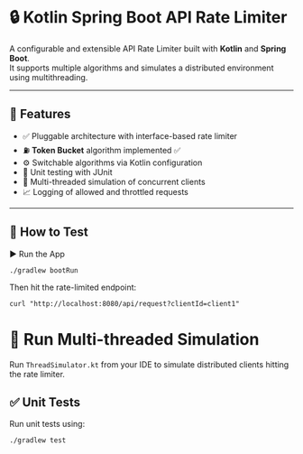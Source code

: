# 🔒 Kotlin Spring Boot API Rate Limiter

A configurable and extensible API Rate Limiter built with **Kotlin** and **Spring Boot**.  
It supports multiple algorithms and simulates a distributed environment using multithreading.

---

## 🚀 Features

- ✅ Pluggable architecture with interface-based rate limiter
- ⛽ **Token Bucket** algorithm implemented  ✅
- ⚙️ Switchable algorithms via Kotlin configuration
- 🧪 Unit testing with JUnit
- 🔁 Multi-threaded simulation of concurrent clients
- 📈 Logging of allowed and throttled requests
---



## 🧪 How to Test
▶️ Run the App
```
./gradlew bootRun
```

Then hit the rate-limited endpoint:

```
curl "http://localhost:8080/api/request?clientId=client1"
```

# 🔁 Run Multi-threaded Simulation
Run `ThreadSimulator.kt` from your IDE to simulate distributed clients hitting the rate limiter.

## ✅ Unit Tests
Run unit tests using:

```
./gradlew test
```
